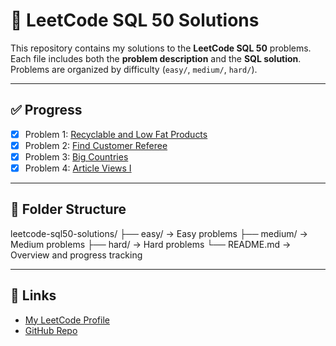 # 📘 LeetCode SQL 50 Solutions

This repository contains my solutions to the **LeetCode SQL 50** problems.  
Each file includes both the **problem description** and the **SQL solution**.  
Problems are organized by difficulty (`easy/`, `medium/`, `hard/`).

---

## ✅ Progress
- [x] Problem 1: [Recyclable and Low Fat Products](easy/Recyclable_and_Low_Fat_Products.sql)
- [x] Problem 2: [Find Customer Referee](easy/Find_Customer_Referee.sql)
- [x] Problem 3: [Big Countries](easy/Big_Countries.sql)
- [x] Problem 4: [Article Views I](easy/Article_Views_I.sql)

---

## 📂 Folder Structure
leetcode-sql50-solutions/
├── easy/ → Easy problems
├── medium/ → Medium problems
├── hard/ → Hard problems
└── README.md → Overview and progress tracking



---

## 🔗 Links
- [My LeetCode Profile](https://leetcode.com/George-20m/)
- [GitHub Repo](https://github.com/George-20m/leetcode-sql50-solutions)
